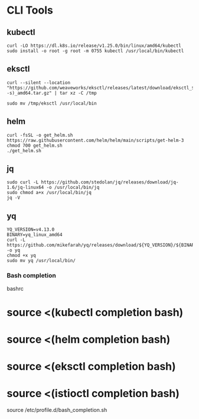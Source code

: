 # CLI Tools

## kubectl
```
curl -LO https://dl.k8s.io/release/v1.25.0/bin/linux/amd64/kubectl
sudo install -o root -g root -m 0755 kubectl /usr/local/bin/kubectl
```

## eksctl
```
curl --silent --location "https://github.com/weaveworks/eksctl/releases/latest/download/eksctl_$(uname -s)_amd64.tar.gz" | tar xz -C /tmp

sudo mv /tmp/eksctl /usr/local/bin
```

## helm
```
curl -fsSL -o get_helm.sh https://raw.githubusercontent.com/helm/helm/main/scripts/get-helm-3
chmod 700 get_helm.sh
./get_helm.sh
```

## jq
```
sudo curl -L https://github.com/stedolan/jq/releases/download/jq-1.6/jq-linux64 -o /usr/local/bin/jq
sudo chmod a+x /usr/local/bin/jq
jq -V
```

## yq
```
YQ_VERSION=v4.13.0
BINARY=yq_linux_amd64
curl -L https://github.com/mikefarah/yq/releases/download/${YQ_VERSION}/${BINARY} -o yq
chmod +x yq
sudo mv yq /usr/local/bin/
```

### Bash completion
bashrc
# source <(kubectl completion bash)
# source <(helm completion bash)
# source <(eksctl completion bash)
# source <(istioctl completion bash)
source /etc/profile.d/bash_completion.sh 